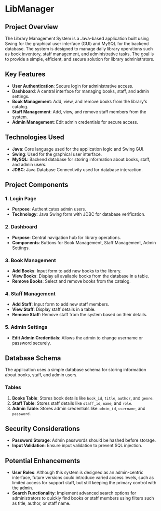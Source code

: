 # LibManager

## Project Overview
The Library Management System is a Java-based application built using Swing for the graphical user interface (GUI) and MySQL for the backend database. The system is designed to manage daily library operations such as book inventory, staff management, and administrative tasks. The goal is to provide a simple, efficient, and secure solution for library administrators.

## Key Features
- **User Authentication**: Secure login for administrative access.
- **Dashboard**: A central interface for managing books, staff, and admin settings.
- **Book Management**: Add, view, and remove books from the library's catalog.
- **Staff Management**: Add, view, and remove staff members from the system.
- **Admin Management**: Edit admin credentials for secure access.

## Technologies Used
- **Java**: Core language used for the application logic and Swing GUI.
- **Swing**: Used for the graphical user interface.
- **MySQL**: Backend database for storing information about books, staff, and admin users.
- **JDBC**: Java Database Connectivity used for database interaction.

## Project Components

### 1. Login Page
- **Purpose**: Authenticates admin users.
- **Technology**: Java Swing form with JDBC for database verification.

### 2. Dashboard
- **Purpose**: Central navigation hub for library operations.
- **Components**: Buttons for Book Management, Staff Management, Admin Settings.

### 3. Book Management
- **Add Books**: Input form to add new books to the library.
- **View Books**: Display all available books from the database in a table.
- **Remove Books**: Select and remove books from the catalog.

### 4. Staff Management
- **Add Staff**: Input form to add new staff members.
- **View Staff**: Display staff details in a table.
- **Remove Staff**: Remove staff from the system based on their details.

### 5. Admin Settings
- **Edit Admin Credentials**: Allows the admin to change username or password securely.

## Database Schema
The application uses a simple database schema for storing information about books, staff, and admin users.

### Tables
1. **Books Table**: Stores book details like `book_id`, `title`, `author`, and `genre`.
2. **Staff Table**: Stores staff details like `staff_id`, `name`, and `role`.
3. **Admin Table**: Stores admin credentials like `admin_id`, `username`, and `password`.

## Security Considerations
- **Password Storage**: Admin passwords should be hashed before storage.
- **Input Validation**: Ensure input validation to prevent SQL injection.

## Potential Enhancements
- **User Roles**: Although this system is designed as an admin-centric interface, future versions could introduce varied access levels, such as limited access for support staff, but still keeping the primary control with the admin.
- **Search Functionality**: Implement advanced search options for administrators to quickly find books or staff members using filters such as title, author, or staff name.
